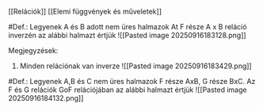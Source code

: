 [[Relációk]] [[Elemi függvények és műveletek]] 

#Def.:
Legyenek A és B adott nem üres halmazok At F része A x B reláció inverzén az alábbi halmazt értjük
![[Pasted image 20250916183128.png]]

Megjegyzések:
1. Minden relációnak van inverze
![[Pasted image 20250916183429.png]]

#Def.:
Legyenek A,B és C nem üres halmazok F része AxB, G része BxC. Az F és G relációk GoF relációjában az alábbi halmazt értjük
![[Pasted image 20250916184132.png]]
